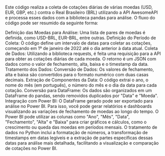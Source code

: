 Este código realiza a coleta de cotações diárias de várias moedas (USD, EUR, GBP, etc.) contra o Real Brasileiro (BRL) utilizando a API AwesomeAPI e processa esses dados com a biblioteca pandas para análise. O fluxo do código pode ser resumido da seguinte forma:

Definição das Moedas para Análise: Uma lista de pares de moedas é definida, como USD-BRL, EUR-BRL, entre outras.
Definição do Período de Coleta: O código define um intervalo de datas para coletar as cotações, começando em 1º de janeiro de 2022 até o dia anterior à data atual.
Coleta de Dados: Utilizando a biblioteca requests, é feita uma requisição para a API para obter as cotações diárias de cada moeda. O retorno é um JSON com dados como o valor de fechamento, alta, baixa e o timestamp da data.
Tratamento dos Dados:
Conversão de Dados: Os valores de fechamento, alta e baixa são convertidos para o formato numérico com duas casas decimais.
Extração de Componentes da Data: O código extrai o ano, o nome do mês (em português), o número do mês e o dia da data para cada cotação.
Conversão para DataFrame: Os dados são organizados em um DataFrame do pandas, sendo removidos duplicados por "Data" e "Moeda".
Integração com Power BI: O DataFrame gerado pode ser exportado para análise no Power BI. Para isso, você pode gerar relatórios e dashboards visualizando as variações de fechamento de moedas ao longo do tempo. O Power BI pode utilizar as colunas como "Ano", "Mês", "Data", "Fechamento", "Alta" e "Baixa" para criar gráficos e cálculos, como o crescimento ou queda das moedas em períodos mensais.
O tratamento de dados no Python inclui a formatação de números, a transformação de timestamps em datas legíveis e a extração de partes específicas dessas datas para análise mais detalhada, facilitando a visualização e comparação de cotações no Power BI.
